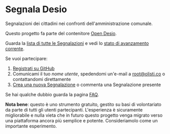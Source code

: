 # Segnala Desio

Segnalazioni dei cittadini nei confronti dell'amministrazione comunale.

Questo progetto fa parte del contenitore [Open Desio](https://github.com/open-comune/desio).

Guarda la [lista di tutte le Segnalazioni](https://github.com/open-comune/segnala-desio/issues) e vedi lo [stato di avanzamento corrente](https://github.com/open-comune/segnala-desio/projects/1).

Se vuoi partecipare:

1. [Registrati su GitHub](https://github.com/join)
2. Comunicami il tuo *nome utente*, spedendomi un'e-mail a [root@olisti.co](mailto:root@olisti.co) o contattandomi direttamente
3. [Crea una nuova Segnalazione](https://github.com/open-comune/segnala-desio/issues/new) o commenta una Segnalazione presente

Se hai qualche dubbio guarda la pagina [FAQ](FAQ.md).

**Nota bene**: questo è uno strumento gratuito, gestito su basi di volontariato da parte di tutti gli utenti partecipanti. L'esperienza è sicuramente migliorabile e nulla vieta che in futuro questo progetto venga migrato verso una piattaforma ancora più semplice e potente. Consideriamolo come un importante esperimento.
